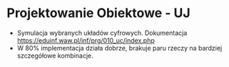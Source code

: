 # Projektowanie Obiektowe - UJ
- Symulacja wybranych układów cyfrowych. Dokumentacja https://eduinf.waw.pl/inf/prg/010_uc/index.php
- W 80% implementacja działa dobrze, brakuje paru rzeczy na bardziej szczegółowe kombinacje.
